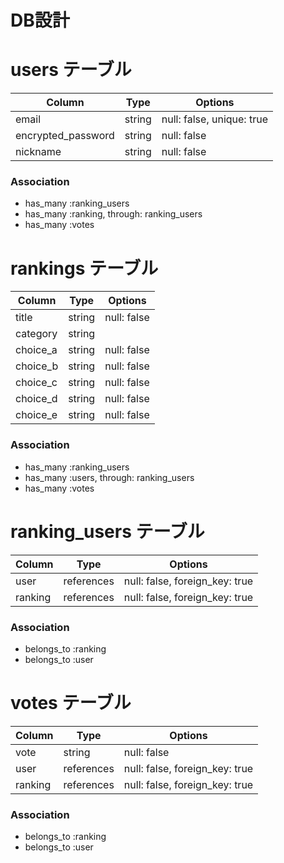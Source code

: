 # DB設計

# users テーブル
| Column              | Type     | Options                   |
| ------------------- | -------- | ------------------------- |
| email               | string   | null: false, unique: true |
| encrypted_password  | string   | null: false               |
| nickname            | string   | null: false               |

### Association

- has_many :ranking_users
- has_many :ranking, through: ranking_users
- has_many :votes

# rankings テーブル
| Column       | Type          | Options     |
| ----------   | ------------- | ----------- |
| title        | string        | null: false |
| category     | string        |             |
| choice_a     | string        | null: false |
| choice_b     | string        | null: false |
| choice_c     | string        | null: false |
| choice_d     | string        | null: false |
| choice_e     | string        | null: false |

### Association
- has_many :ranking_users
- has_many :users, through: ranking_users
- has_many :votes

# ranking_users テーブル
| Column      | Type       | Options                        |
| ----------- | ---------- | ------------------------------ |
| user        | references | null: false, foreign_key: true |
| ranking     | references | null: false, foreign_key: true |

### Association
- belongs_to :ranking
- belongs_to :user

# votes テーブル
| Column      | Type          | Options     |
| ----------  | ------------- | ----------- |
| vote        | string        | null: false |
| user        | references    | null: false, foreign_key: true |
| ranking     | references    | null: false, foreign_key: true |

### Association
- belongs_to :ranking
- belongs_to :user